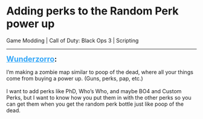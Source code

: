 # Adding perks to the Random Perk power up
Game Modding | Call of Duty: Black Ops 3 | Scripting

---
<strong style="font-size: 1.4em;"><span style="text-decoration: underline;text-decoration-color: #34a7f9;"><span style="color:#34a7f9;">Wunderzorro</span></span>:</strong>

<p>I’m making a zombie map similar to poop of the dead, where all your things come from buying a power up. (Guns, perks, pap, etc.)<br /><br />I want to add perks like PhD, Who’s Who, and maybe BO4 and Custom Perks, but I want to know how you put them in with the other perks so you can get them when you get the random perk bottle just like poop of the dead.</p>
